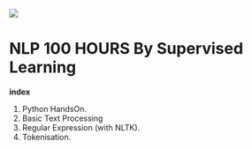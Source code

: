 ![](https://getthematic.com/wp-content/uploads/2018/03/Neuro-linguistic-Programming-650x435-e1522404756134.jpg)
# NLP 100 HOURS By Supervised Learning

**index**
1. Python HandsOn.  
2. Basic Text Processing
3. Regular Expression (with NLTK).      
4. Tokenisation.      
